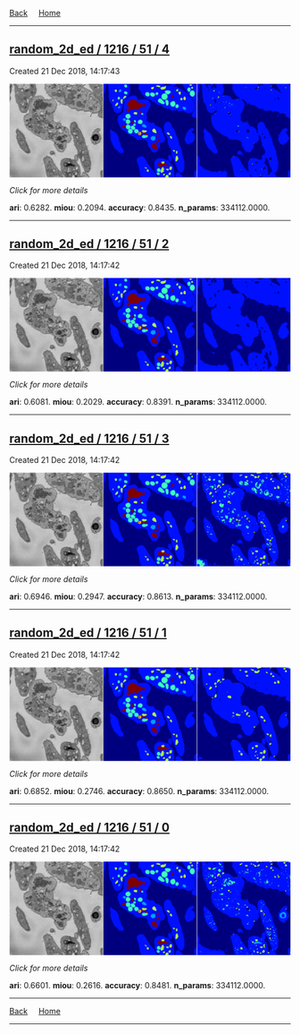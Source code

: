 
[Back](..)&nbsp;&nbsp;&nbsp;&nbsp;&nbsp;[Home](https://leapmanlab.github.io/snapshots)

---

<div class="summary"><a href="4"><h2>random_2d_ed / 1216 / 51 / 4</h2></a><p>Created 21 Dec 2018, 14:17:43
</p><a href="4"><img src="4/media/summary.png" align="center"></a><p>
<i>Click for more details</i>
</p></div>

**ari**: 0.6282. **miou**: 0.2094. **accuracy**: 0.8435. **n_params**: 334112.0000. 

---

<div class="summary"><a href="2"><h2>random_2d_ed / 1216 / 51 / 2</h2></a><p>Created 21 Dec 2018, 14:17:42
</p><a href="2"><img src="2/media/summary.png" align="center"></a><p>
<i>Click for more details</i>
</p></div>

**ari**: 0.6081. **miou**: 0.2029. **accuracy**: 0.8391. **n_params**: 334112.0000. 

---

<div class="summary"><a href="3"><h2>random_2d_ed / 1216 / 51 / 3</h2></a><p>Created 21 Dec 2018, 14:17:42
</p><a href="3"><img src="3/media/summary.png" align="center"></a><p>
<i>Click for more details</i>
</p></div>

**ari**: 0.6946. **miou**: 0.2947. **accuracy**: 0.8613. **n_params**: 334112.0000. 

---

<div class="summary"><a href="1"><h2>random_2d_ed / 1216 / 51 / 1</h2></a><p>Created 21 Dec 2018, 14:17:42
</p><a href="1"><img src="1/media/summary.png" align="center"></a><p>
<i>Click for more details</i>
</p></div>

**ari**: 0.6852. **miou**: 0.2746. **accuracy**: 0.8650. **n_params**: 334112.0000. 

---

<div class="summary"><a href="0"><h2>random_2d_ed / 1216 / 51 / 0</h2></a><p>Created 21 Dec 2018, 14:17:42
</p><a href="0"><img src="0/media/summary.png" align="center"></a><p>
<i>Click for more details</i>
</p></div>

**ari**: 0.6601. **miou**: 0.2616. **accuracy**: 0.8481. **n_params**: 334112.0000. 

---

[Back](..)&nbsp;&nbsp;&nbsp;&nbsp;&nbsp;[Home](https://leapmanlab.github.io/snapshots)

---